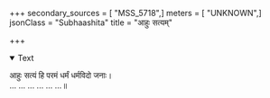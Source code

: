 +++
secondary_sources = [ "MSS_5718",]
meters = [ "UNKNOWN",]
jsonClass = "Subhaashita"
title = "आहुः सत्यम्"

+++

<details open><summary>Text</summary>

आहुः सत्यं हि परमं धर्मं धर्मविदो जनाः।  
... ... ... ... ... ...॥
</details>
